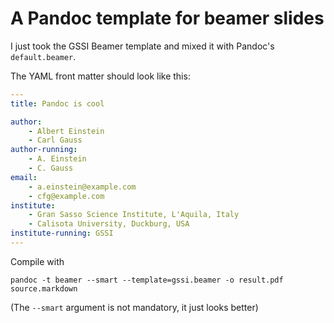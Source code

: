 # A Pandoc template for beamer slides

I just took the GSSI Beamer template and mixed it with Pandoc's `default.beamer`.

The YAML front matter should look like this:

~~~yaml
---
title: Pandoc is cool

author: 
    - Albert Einstein
    - Carl Gauss
author-running:
    - A. Einstein
    - C. Gauss
email: 
    - a.einstein@example.com
    - cfg@example.com
institute: 
    - Gran Sasso Science Institute, L'Aquila, Italy
    - Calisota University, Duckburg, USA
institute-running: GSSI
---
~~~

Compile with

    pandoc -t beamer --smart --template=gssi.beamer -o result.pdf source.markdown

(The `--smart` argument is not mandatory, it just looks better)